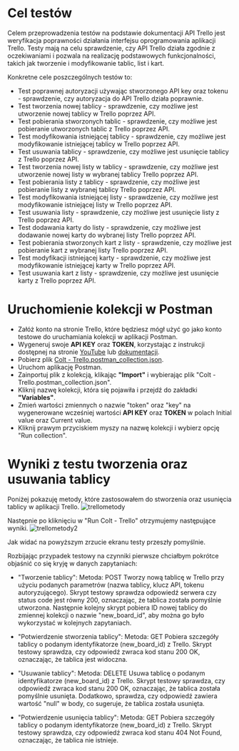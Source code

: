 # Cel testów

Celem przeprowadzenia testów na podstawie dokumentacji API Trello jest weryfikacja poprawności działania interfejsu oprogramowania aplikacji Trello. Testy mają na celu sprawdzenie, czy API Trello działa zgodnie z oczekiwaniami i pozwala na realizację podstawowych funkcjonalności, takich jak tworzenie i modyfikowanie tablic, list i kart.

Konkretne cele poszczególnych testów to:

* Test poprawnej autoryzacji używając stworzonego API key oraz tokenu - sprawdzenie, czy autoryzacja do API Trello działa poprawnie.
* Test tworzenia nowej tablicy - sprawdzenie, czy możliwe jest utworzenie nowej tablicy w Trello poprzez API.
* Test pobierania stworzonych tablic - sprawdzenie, czy możliwe jest pobieranie utworzonych tablic z Trello poprzez API.
* Test modyfikowania istniejącej tablicy - sprawdzenie, czy możliwe jest modyfikowanie istniejącej tablicy w Trello poprzez API.
* Test usuwania tablicy - sprawdzenie, czy możliwe jest usunięcie tablicy z Trello poprzez API.
* Test tworzenia nowej listy w tablicy - sprawdzenie, czy możliwe jest utworzenie nowej listy w wybranej tablicy Trello poprzez API.
* Test pobierania listy z tablicy - sprawdzenie, czy możliwe jest pobieranie listy z wybranej tablicy Trello poprzez API.
* Test modyfikowania istniejącej listy - sprawdzenie, czy możliwe jest modyfikowanie istniejącej listy w Trello poprzez API.
* Test usuwania listy - sprawdzenie, czy możliwe jest usunięcie listy z Trello poprzez API.
* Test dodawania karty do listy - sprawdzenie, czy możliwe jest dodawanie nowej karty do wybranej listy Trello poprzez API.
* Test pobierania stworzonych kart z listy - sprawdzenie, czy możliwe jest pobieranie kart z wybranej listy Trello poprzez API.
* Test modyfikacji istniejącej karty - sprawdzenie, czy możliwe jest modyfikowanie istniejącej karty w Trello poprzez API.
* Test usuwania kart z listy - sprawdzenie, czy możliwe jest usunięcie karty z Trello poprzez API.

# Uruchomienie kolekcji w Postman

* Załóż konto na stronie Trello, które będziesz mógł użyć go jako konto testowe do uruchamiania kolekcji w aplikacji Postman.
* Wygeneruj swoje **API KEY** oraz **TOKEN**, korzystając z instrukcji dostępnej na stronie [YouTube](https://www.youtube.com/watch?v=ndLSAD3StH8) lub [dokumentacji](https://developer.atlassian.com/cloud/trello/guides/rest-api/authorization/).
* Pobierz plik [Colt - Trello.postman_collection.json](https://github.com/mruszczyk29/TrelloApi/blob/main/Colt%20-%20Trello.postman_collection.json).
* Uruchom aplikację Postman.
* Zainportuj plik z kolekcją, klikając **"Import"** i wybierając plik "Colt - Trello.postman_collection.json".
* Kliknij nazwę kolekcji, która się pojawiła i przejdź do zakładki **"Variables"**.
* Zmień wartości zmiennych o nazwie "token" oraz "key" na wygenerowane wcześniej wartości **API KEY** oraz **TOKEN** w polach Initial value oraz Current value.
* Kliknij prawym przyciskiem myszy na nazwę kolekcji i wybierz opcję "Run collection".

# Wyniki z testu tworzenia oraz usuwania tablicy

Poniżej pokazuję metody, które zastosowałem do stworzenia oraz usunięcia tablicy w aplikacji Trello.
![trellometody](https://imgur.com/prwhEVk.png)

Następnie po kliknięciu w "Run Colt - Trello" otrzymujemy następujące wyniki. 
![trellometody2](https://imgur.com/qfD2QjE.png)

Jak widać na powyższym zrzucie ekranu testy przeszły pomyślnie.

Rozbijając przypadek testowy na czynniki pierwsze chciałbym pokrótce objaśnić co się kryję w danych zapytaniach:

* "Tworzenie tablicy":
  Metoda: POST
  Tworzy nową tablicę w Trello przy użyciu podanych parametrów (nazwa tablicy, klucz API, tokenu autoryzującego).
  Skrypt testowy sprawdza odpowiedź serwera czy status code jest równy 200, oznaczając, że tablica została pomyślnie utworzona.
  Następnie kolejny skrypt pobiera ID nowej tablicy do zmiennej kolekcji o nazwie "new_board_id", aby można go było wykorzystać w kolejnych zapytaniach.
  
* "Potwierdzenie stworzenia tablicy":
  Metoda: GET
  Pobiera szczegóły tablicy o podanym identyfikatorze (new_board_id) z Trello.
  Skrypt testowy sprawdza, czy odpowiedź zwraca kod stanu 200 OK, oznaczając, że tablica jest widoczna.
  
* "Usuwanie tablicy":
  Metoda: DELETE
  Usuwa tablicę o podanym identyfikatorze (new_board_id) z Trello.
  Skrypt testowy sprawdza, czy odpowiedź zwraca kod stanu 200 OK, oznaczając, że tablica została pomyślnie usunięta.
  Dodatkowo, sprawdza, czy odpowiedź zawiera wartość "null" w body, co sugeruje, że tablica została usunięta.
  
* "Potwierdzenie usunięcia tablicy":
  Metoda: GET
  Pobiera szczegóły tablicy o podanym identyfikatorze (new_board_id) z Trello.
  Skrypt testowy sprawdza, czy odpowiedź zwraca kod stanu 404 Not Found, oznaczając, że tablica nie istnieje.
